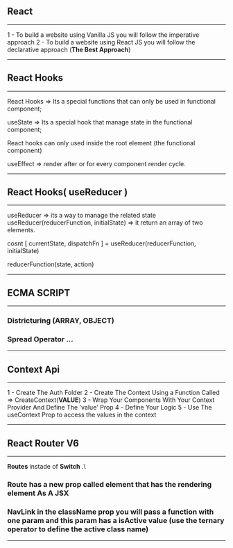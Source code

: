 ## React

---

1 - To build a website using Vanilla JS you will follow the imperative approach
2 - To build a website using React JS you will follow the declarative approach (**The Best Approach**)

---

## React Hooks

---

React Hooks => Its a special functions that can only be used in functional component;

useState => Its a special hook that manage state in the functional component;

React hooks can only used inside the root element (the functional component)

useEffect => render after or for every component render cycle.

---

## React Hooks( useReducer )

---

useReducer => its a way to manage the related state
useReducer(reducerFunction, initialState) => it return an array of two elements.

cosnt [ currentState, dispatchFn ] = useReducer(reducerFunction, initialState)

reducerFunction(state, action)

---

## ECMA SCRIPT

---

### Districturing (ARRAY, OBJECT)

### Spread Operator ...

---

## Context Api

---

1 - Create The Auth Folder
2 - Create The Context Using a Function Called => CreateContext(**VALUE**)
3 - Wrap Your Components With Your Context Provider And Define The 'value' Prop
4 - Define Your Logic
5 - Use The useContext Prop to access the values in the context

---

## React Router V6

---

**Routes** instade of **Switch** .\

### **Route** has a new prop called element that has the rendering element **As A JSX**

### **NavLink** in the className prop you will pass a function with one param and this param has a isActive value (use the ternary operator to define the active class name)

---
